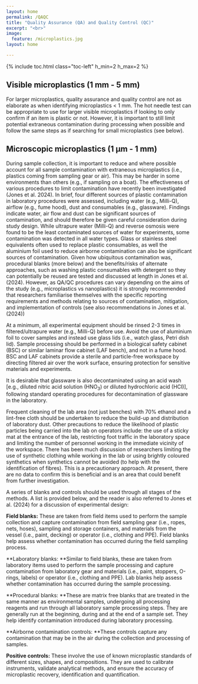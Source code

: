 ```yaml
---
layout: home
permalink: /QAQC
title: "Quality Assurance (QA) and Quality Control (QC)"
excerpt: "<br>"
image:
  feature: /microplastics.jpg
layout: home

---
```

{% include toc.html class="toc-left" h_min=2 h_max=2 %} 

## Visible microplastics (1 mm - 5 mm)

For larger microplastics, quality assurance and quality control are not as elaborate as when identifying microplastics &lt; 1 mm. The hot needle test can be appropriate to use for larger visible microplastics if looking to only confirm if an item is plastic or not. However, it is important to still limit potential extraneous contamination during processing when possible and follow the same steps as if searching for small microplastics (see below). 


## Microscopic microplastics (1 μm - 1 mm)

During sample collection, it is important to reduce and where possible account for all sample contamination with extraneous microplastics (i.e., plastics coming from sampling gear or air). This may be harder in some environments than others (e.g., if sampling on a boat). The effectiveness of various procedures to limit contamination have recently been investigated (Jones et al. 2024). In brief, four different sources of plastic contamination in laboratory procedures were assessed, including water (e.g., Milli-Q), airflow (e.g., fume hood), dust and consumables (e.g., glassware). Findings indicate water, air flow and dust can be significant sources of contamination, and should therefore be given careful consideration during study design. While ultrapure water (Milli-Q) and reverse osmosis were found to be the least contaminated sources of water for experiments, some contamination was detected in all water types. Glass or stainless steel equivalents often used to replace plastic consumables, as well the aluminium foil used to reduce airborne contamination can also be significant sources of contamination. Given how ubiquitous contamination was, procedural blanks (more below) and the benefits/risks of alternate approaches, such as washing plastic consumables with detergent so they can potentially be reused are tested and discussed at length in Jones et al. (2024). However, as QA/QC procedures can vary depending on the aims of the study (e.g., microplastics vs nanoplastics) it is strongly recommended that researchers familiarise themselves with the specific reporting requirements and methods relating to sources of contamination, mitigation, and implementation of controls (see also recommendations in Jones et al. (2024))

 

At a minimum, all experimental equipment should be rinsed 2-3 times in filtered/ultrapure water (e.g., Milli-Q) before use. Avoid the use of aluminium foil to cover samples and instead use glass lids (i.e., watch glass, Petri dish lid). Sample processing should be performed in a biological safety cabinet (BSC) or similar laminar flow cabinet (LAF bench), and not in a fume hood. BSC and LAF cabinets provide a sterile and particle-free workspace by directing filtered air over the work surface, ensuring protection for sensitive materials and experiments. 

 

It is desirable that glassware is also decontaminated using an acid wash [e.g., diluted nitric acid solution (HNO<sub>3</sub>) or diluted hydrochloric acid (HCl)], following standard operating procedures for decontamination of glassware in the laboratory. 

 

Frequent cleaning of the lab area (not just benches) with 70% ethanol and a lint-free cloth should be undertaken to reduce the build-up and distribution of laboratory dust. Other precautions to reduce the likelihood of plastic particles being carried into the lab on operators include: the use of a sticky mat at the entrance of the lab, restricting foot traffic in the laboratory space and limiting the number of personnel working in the immediate vicinity of the workspace. There has been much discussion of researchers limiting the use of synthetic clothing while working in the lab or using brightly coloured synthetics when synthetics  cannot be avoided (to help with the identification of fibres). This is a precautionary approach. At present, there are no data to confirm this is beneficial and is an area that could benefit from further investigation.

 

A series of blanks and controls should be used through all stages of the methods. A list is provided below, and the reader is also referred to Jones et al. (2024) for a discussion of experimental design: 

 

**Field blanks:** These are taken from field items used to perform the sample collection and capture contamination from field sampling gear (i.e., ropes, nets, hoses), sampling and storage containers, and materials from the vessel (i.e., paint, decking) or operator (i.e., clothing and PPE). Field blanks help assess whether contamination has occurred during the field sampling process.

 

**Laboratory blanks: **Similar to field blanks, these are taken from laboratory items used to perform the sample processing and capture contamination from laboratory gear and materials (i.e., paint, stoppers, O-rings, labels) or operator (i.e., clothing and PPE). Lab blanks help assess whether contamination has occurred during the sample processing.

 

**Procedural blanks: **These are matrix free blanks that are treated in the same manner as environmental samples, undergoing all processing reagents and run through all laboratory sample processing steps. They are generally run at the beginning, during and at the end of a sample set. They help identify contamination introduced during laboratory processing.

 

**Airborne contamination controls: **These controls capture any contamination that may be in the air during the collection and processing of samples. 

 

**Positive controls:** These involve the use of known microplastic standards of different sizes, shapes, and compositions. They are used to calibrate instruments, validate analytical methods, and ensure the accuracy of microplastic recovery, identification and quantification.
